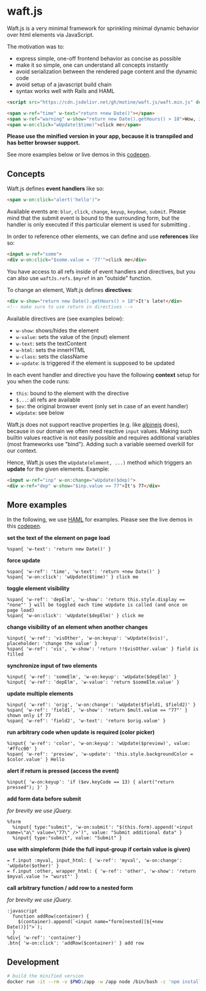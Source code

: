 # waft.js

Waft.js is a very minimal framework for sprinkling minimal dynamic behavior over html elements via JavaScript.

The motivation was to:

- express simple, one-off frontend behavior as concise as possible
- make it so simple, one can understand all concepts instantly
- avoid serialization between the rendered page content and the dynamic code
- avoid setup of a javascript build chain
- syntax works well with Rails and HAML

```html
<script src="https://cdn.jsdelivr.net/gh/motine/waft.js/waft.min.js" defer></script>

<span w-ref="time" w-text="return +new Date()"></span>
<span w-ref="warning" w-show="return new Date().getHours() > 18">Wow, it's late!</span>
<span w-on:click="wUpdate($time)">click me</span>
```

**Please use the minified version in your app, because it is transpiled and has better browser support.**

See more examples below or live demos in this [codepen](https://codepen.io/motine/pen/RwgrdOx).

## Concepts

Waft.js defines **event handlers** like so:

```html
<span w-on:click="alert('hello')">
```

Available events are: `blur`, `click`, `change`, `keyup`, `keydown`, `submit`.
Please mind that the submit event is bound to the surrounding form, but the handler is only executed if this particular element is used for submitting <!-- (useful for dynamicSubmit) -->.

In order to reference other elements, we can define and use **references** like so:

```html
<input w-ref="some">
<div w-on:click="$some.value = '77'">click me</div>
```

You have access to all refs inside of event handlers and directives, but you can also use `waftJs.refs.$myref` in an "outside" function.


To change an element, Waft.js defines **directives**:

```html
<div w-show="return new Date().getHours() > 18">It's late!</div>
<!-- make sure to use return in directives -->
```

Available directives are (see examples below):
- `w-show`: shows/hides the element
- `w-value`: sets the value of the (input) element
- `w-text`: sets the textContent
- `w-html`: sets the innerHTML
- `w-class`: sets the className
- `w-update`: is triggered if the element is supposed to be updated

In each event handler and directive you have the following **context** setup for you when the code runs:

- `this`: bound to the element with the directive
- `$...`: all refs are available
- `$ev`: the original browser event (only set in case of an event handler)
- `wUpdate`: see below

Waft.js does not support reactive properties (e.g. like [alpinejs](https://alpinejs.dev/) does), because in our domain we often need reactive `input` values. Making such builtin values reactive is not easily possible and requires additional variables (most frameworks use "bind"). Adding such a variable seemed overkill for our context.

Hence, Waft.js uses the `wUpdate(element, ...)` method which triggers an **update** for the given elements. Example:

```html
<input w-ref="inp" w-on:change="wUpdate($dep)">
<div w-ref="dep" w-show="$inp.value == 77">It's 77</div>
```

## More examples

In the following, we use [HAML](https://haml.info/) for examples.
Please see the live demos in this [codepen](https://codepen.io/motine/pen/RwgrdOx).


**set the text of the element on page load**
```haml
%span{ 'w-text': 'return new Date()' }
```

**force update**
```haml
%span{ 'w-ref': 'time', 'w-text': 'return +new Date()' }
%span{ 'w-on:click': 'wUpdate($time)' } click me
```

**toggle element visibility**
```haml
%span{ 'w-ref': 'depElm', 'w-show': 'return this.style.display == "none"' } will be toggled each time wUpdate is called (and once on page load)
%span{ 'w-on:click': 'wUpdate($depElm)' } click me
```

**change visibility of an element when another changes**
```haml
%input{ 'w-ref': 'visOther', 'w-on:keyup': 'wUpdate($vis)', placeholder: 'change the value' }
%span{ 'w-ref': 'vis', 'w-show': 'return !!$visOther.value' } field is filled
```

**synchronize input of two elements**
```haml
%input{ 'w-ref': 'someElm', 'w-on:keyup': 'wUpdate($depElm)' }
%input{ 'w-ref': 'depElm', 'w-value': 'return $someElm.value' }
```

**update multiple elements**
```haml
%input{ 'w-ref': 'orig', 'w-on:change': 'wUpdate($field1, $field2)' }
%span{ 'w-ref': 'field1', 'w-show': 'return $mult.value == "77"' } shown only if 77
%span{ 'w-ref': 'field2', 'w-text': 'return $orig.value' }
```

**run arbitrary code when update is required (color picker)**
```haml
%input{ 'w-ref': 'color', 'w-on:keyup': 'wUpdate($preview)', value: '#ffcc00' }
%span{ 'w-ref': 'preview', 'w-update': 'this.style.backgroundColor = $color.value' } Hello
```

**alert if return is pressed (access the event)**
```haml
%input{ 'w-on:keyup': 'if ($ev.keyCode == 13) { alert("return pressed"); }' }
```

**add form data before submit**

_for brevity we use jQuery._

```haml
%form
  %input{ type:"submit", 'w-on:submit': "$(this.form).append('<input name=\"a\" value=\"77\" />')", value: "Submit additional data" }
  %input{ type:"submit", value: "Submit" }
```

**use with simpleform (hide the full input-group if certain value is given)**
```haml
= f.input :myval, input_html: { 'w-ref': 'myval', 'w-on:change': 'wUpdate($other)' }
= f.input :other, wrapper_html: { 'w-ref': 'other', 'w-show': 'return $myval.value != "wurst"' }
```

**call arbitrary function / add row to a nested form**

_for brevity we use jQuery._

```haml
:javascript
  function addRow(container) {
    $(container).append(`<input name="form[nested][${+new Date()}]">`);
  }
%div{ 'w-ref': 'container'}
.btn{ 'w-on:click': 'addRow($container)' } add row
```

<!--
## Comparison

In this comparison we implement a very simple preview for a color picker.
This example is super simple. The listed technologies below are obviously not as concise as waft.js because they are made to scale and to make code reusable. waft.js does not have those goals, so we end up with less code.

```html
<input w-ref="color" w-on:keyup="wUpdate($preview)" value="#ffcc00">
<span w-ref="preview" w-update="this.style.backgroundColor = $color.value">Hello<span>
```


Stimulus: good alternative, but you have to add a new controller for each use case

Vue / React

alpine.js
-->
## Development

```bash
# build the minified version
docker run -it --rm -v $PWD:/app -w /app node /bin/bash -c 'npm install && npm run build'
```
